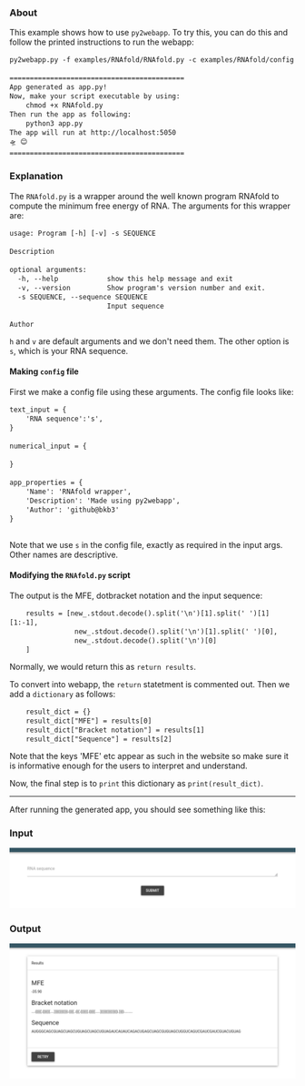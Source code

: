 ### About
This example shows how to use `py2webapp`. To try this, you can do this and follow the printed instructions to run the webapp:

```
py2webapp.py -f examples/RNAfold/RNAfold.py -c examples/RNAfold/config

===========================================
App generated as app.py!
Now, make your script executable by using:
	chmod +x RNAfold.py
Then run the app as following:
	python3 app.py
The app will run at http://localhost:5050
🛸 😊 
===========================================

```


### Explanation
The `RNAfold.py` is a wrapper around the well known program RNAfold to compute the minimum free energy of RNA. The arguments for this wrapper are:

```
usage: Program [-h] [-v] -s SEQUENCE

Description

optional arguments:
  -h, --help            show this help message and exit
  -v, --version         Show program's version number and exit.
  -s SEQUENCE, --sequence SEQUENCE
                        Input sequence

Author

```

`h` and `v` are default arguments and we don't need them. The other option is `s`, which is your RNA sequence. 

#### Making `config` file
First we make a config file using these arguments. The config file looks like:

```
text_input = {
    'RNA sequence':'s',
}

numerical_input = {
    
}

app_properties = {
    'Name': 'RNAfold wrapper',
    'Description': 'Made using py2webapp',
    'Author': 'github@bkb3'
}


```
Note that we use `s` in the config file, exactly as required in the input args. Other names are descriptive.

#### Modifying the `RNAfold.py` script
The output is the MFE, dotbracket notation and the input sequence:

```
    results = [new_.stdout.decode().split('\n')[1].split(' ')[1][1:-1], 
                new_.stdout.decode().split('\n')[1].split(' ')[0],
                new_.stdout.decode().split('\n')[0]
    ]
```
Normally, we would return this as `return results`.

To convert into webapp, the `return` statetment is commented out. Then we add a `dictionary` as follows:

```
    result_dict = {}
    result_dict["MFE"] = results[0]
    result_dict["Bracket notation"] = results[1]
    result_dict["Sequence"] = results[2]
```
Note that the keys 'MFE' etc appear as such in the website so make sure it is informative enough for the users to interpret and understand. 



Now, the final step is to `print` this dictionary as `print(result_dict)`.

---
After running the generated app, you should see something like this:

### Input
![Input](input.png)

### Output

![Output](RNAfold.png)
